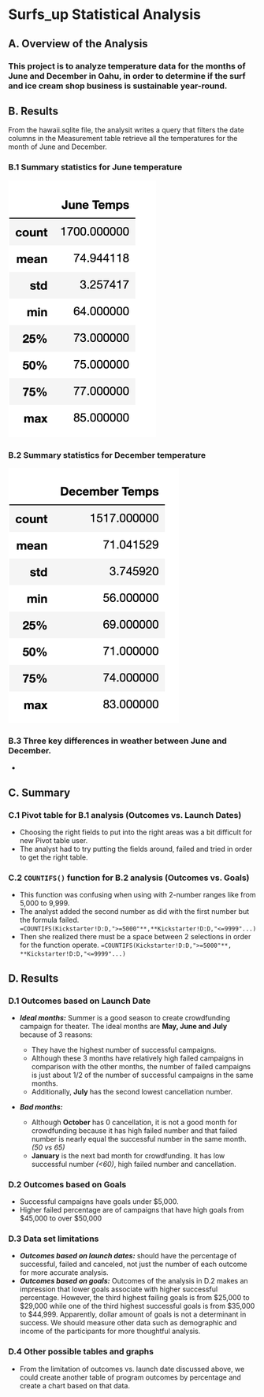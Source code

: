 # Surfs_up Statistical Analysis

## A. Overview of the Analysis

### This project is to analyze temperature data for the months of June and December in Oahu, in order to determine if the surf and ice cream shop business is sustainable year-round. 

## B. Results
From the hawaii.sqlite file, the analysit writes a query that filters the date columns in the Measurement table retrieve all the temperatures for the month of June and December. 

### B.1 Summary statistics for June temperature
![alt text](https://github.com/giseledoan/surfs_up/blob/main/Resources/June_temps.png?raw=true)
### B.2 Summary statistics for December temperature
![alt text](https://github.com/giseledoan/surfs_up/blob/main/Resources/Dec_temps.png?raw=true) 
### B.3 Three key differences in weather between June and December.
- 
## C. Summary

### C.1 Pivot table for B.1 analysis (Outcomes vs. Launch Dates)
+ Choosing the right fields to put into the right areas was a bit difficult for new Pivot table user. 
+ The analyst had to try putting the fields around, failed and tried in order to get the right table. 
### C.2 `COUNTIFS()` function for B.2 analysis (Outcomes vs. Goals)
+ This function was confusing when using with 2-number ranges like from 5,000 to 9,999.
+ The analyst added the second number as did with the first number but the formula failed. `=COUNTIFS(Kickstarter!D:D,">=5000"**,**Kickstarter!D:D,"<=9999"...)`
+ Then she realized there must be a space between 2 selections in order for the function operate. `=COUNTIFS(Kickstarter!D:D,">=5000"**, **Kickstarter!D:D,"<=9999"...)`
   
## D. Results

### D.1 Outcomes based on Launch Date

+ ***Ideal months:*** Summer is a good season to create crowdfunding campaign for theater. The ideal months are **May, June and July** because of 3 reasons:
	- They have the highest number of successful campaigns. 
	-  Although these 3 months have relatively high failed campaigns in comparison with the other months, the number of failed campaigns is just about 1/2 of the number of successful campaigns in the same months.
	-  Additionally, **July** has the second lowest cancellation number.

+ ****Bad months*:***
	- Although **October** has 0 cancellation, it is not a good month for crowdfunding because it has high failed number and that failed number is nearly equal the successful number in the same month. *(50 vs 65)*
	- **January** is the next bad month for crowdfunding. It has low successful number *(<60)*, high failed number and cancellation.

### D.2 Outcomes based on Goals
+ Successful campaigns have goals under $5,000. 
+ Higher failed percentage are of campaigns that have high goals from $45,000 to over $50,000

### D.3 Data set limitations
+ ***Outcomes based on launch dates:*** should have the percentage of successful, failed and canceled, not just the number of each outcome for more accurate analysis. 
+ ***Outcomes based on goals:*** Outcomes of the analysis in D.2 makes an impression that lower goals associate with higher successful percentage. However, the third highest failing goals is from $25,000 to $29,000 while one of the third highest successful goals is from $35,000 to $44,999. Apparently, dollar amount of goals is not a determinant in success. We should measure other data such as demographic and income of the participants for more thoughtful  analysis.

### D.4 Other possible tables and graphs

+ From the limitation of outcomes vs. launch date discussed above, we could create another table of program outcomes by percentage and create a chart based on that data.
